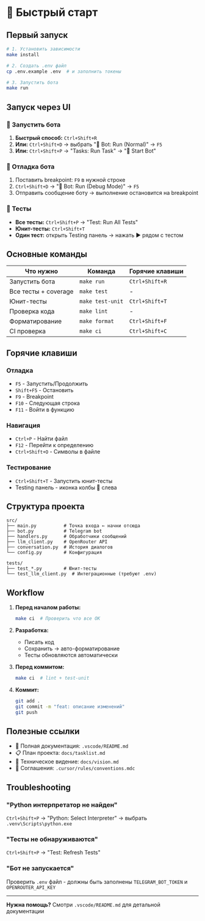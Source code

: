 # 🚀 Быстрый старт

## Первый запуск

```bash
# 1. Установить зависимости
make install

# 2. Создать .env файл
cp .env.example .env  # и заполнить токены

# 3. Запустить бота
make run
```

## Запуск через UI

### 🤖 Запустить бота

1. **Быстрый способ:** `Ctrl+Shift+R`
2. **Или:** `Ctrl+Shift+D` → выбрать "🤖 Bot: Run (Normal)" → `F5`
3. **Или:** `Ctrl+Shift+P` → "Tasks: Run Task" → "🤖 Start Bot"

### 🐛 Отладка бота

1. Поставить breakpoint: `F9` в нужной строке
2. `Ctrl+Shift+D` → "🤖 Bot: Run (Debug Mode)" → `F5`
3. Отправить сообщение боту → выполнение остановится на breakpoint

### 🧪 Тесты

- **Все тесты:** `Ctrl+Shift+P` → "Test: Run All Tests"
- **Юнит-тесты:** `Ctrl+Shift+T`
- **Один тест:** открыть Testing панель → нажать ▶️ рядом с тестом

## Основные команды

| Что нужно | Команда | Горячие клавиши |
|-----------|---------|-----------------|
| Запустить бота | `make run` | `Ctrl+Shift+R` |
| Все тесты + coverage | `make test` | - |
| Юнит-тесты | `make test-unit` | `Ctrl+Shift+T` |
| Проверка кода | `make lint` | - |
| Форматирование | `make format` | `Ctrl+Shift+F` |
| CI проверка | `make ci` | `Ctrl+Shift+C` |

## Горячие клавиши

### Отладка
- `F5` - Запустить/Продолжить
- `Shift+F5` - Остановить
- `F9` - Breakpoint
- `F10` - Следующая строка
- `F11` - Войти в функцию

### Навигация
- `Ctrl+P` - Найти файл
- `F12` - Перейти к определению
- `Ctrl+Shift+O` - Символы в файле

### Тестирование
- `Ctrl+Shift+T` - Запустить юнит-тесты
- Testing панель - иконка колбы 🧪 слева

## Структура проекта

```
src/
├── main.py          # Точка входа ← начни отсюда
├── bot.py           # Telegram bot
├── handlers.py      # Обработчики сообщений
├── llm_client.py    # OpenRouter API
├── conversation.py  # История диалогов
└── config.py        # Конфигурация

tests/
├── test_*.py        # Юнит-тесты
└── test_llm_client.py  # Интеграционные (требуют .env)
```

## Workflow

1. **Перед началом работы:**
   ```bash
   make ci  # Проверить что все ОК
   ```

2. **Разработка:**
   - Писать код
   - Сохранить → авто-форматирование
   - Тесты обновляются автоматически

3. **Перед коммитом:**
   ```bash
   make ci  # lint + test-unit
   ```

4. **Коммит:**
   ```bash
   git add .
   git commit -m "feat: описание изменений"
   git push
   ```

## Полезные ссылки

- 📖 Полная документация: `.vscode/README.md`
- 📋 План проекта: `docs/tasklist.md`
- 🎯 Техническое видение: `docs/vision.md`
- 📝 Соглашения: `.cursor/rules/conventions.mdc`

## Troubleshooting

### "Python интерпретатор не найден"
`Ctrl+Shift+P` → "Python: Select Interpreter" → выбрать `.venv\Scripts\python.exe`

### "Тесты не обнаруживаются"
`Ctrl+Shift+P` → "Test: Refresh Tests"

### "Бот не запускается"
Проверить `.env` файл - должны быть заполнены `TELEGRAM_BOT_TOKEN` и `OPENROUTER_API_KEY`

---

**Нужна помощь?** Смотри `.vscode/README.md` для детальной документации

